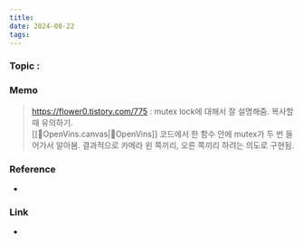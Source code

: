 ```yaml
---
title: 
date: 2024-08-22
tags:
---
```


### Topic :



### Memo
> https://flower0.tistory.com/775 : mutex lock에 대해서 잘 설명해줌. 복사할 때 유의하기.  
> [[🧩OpenVins.canvas|🧩OpenVins]] 코드에서 한 함수 안에 mutex가 두 번 들어가서 알아봄. 결과적으로 카메라 왼 쪽끼리, 오른 쪽끼리 하려는 의도로 구현됨.
### Reference
- 

### Link
- 
